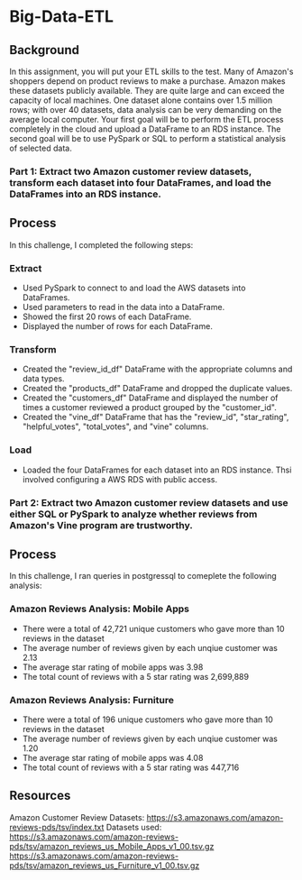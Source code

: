 # Big-Data-ETL

## Background

In this assignment, you will put your ETL skills to the test. Many of Amazon's shoppers depend on product reviews to make a purchase. Amazon makes these datasets publicly available. They are quite large and can exceed the capacity of local machines. One dataset alone contains over 1.5 million rows; with over 40 datasets, data analysis can be very demanding on the average local computer. Your first goal will be to perform the ETL process completely in the cloud and upload a DataFrame to an RDS instance. The second goal will be to use PySpark or SQL to perform a statistical analysis of selected data.

### Part 1: Extract two Amazon customer review datasets, transform each dataset into four DataFrames, and load the DataFrames into an RDS instance.

## Process

In this challenge, I completed the following steps:

### Extract
- Used PySpark to connect to and load the AWS datasets into DataFrames.
- Used parameters to read in the data into a DataFrame.
- Showed the first 20 rows of each DataFrame.
- Displayed the number of rows for each DataFrame.

### Transform
- Created the "review_id_df" DataFrame with the appropriate columns and data types.
- Created the "products_df" DataFrame and dropped the duplicate values.
- Created the "customers_df" DataFrame and displayed the number of times a customer reviewed a product grouped by the "customer_id". 
- Created the "vine_df" DataFrame that has the "review_id", "star_rating", "helpful_votes", "total_votes", and "vine" columns.

### Load
- Loaded the four DataFrames for each dataset into an RDS instance. Thsi involved configuring a AWS RDS with public access.

### Part 2: Extract two Amazon customer review datasets and use either SQL or PySpark to analyze whether reviews from Amazon's Vine program are trustworthy.

## Process

In this challenge, I ran queries in postgressql to comeplete the following analysis:

### Amazon Reviews Analysis: Mobile Apps
- There were a total of 42,721 unique customers who gave more than 10 reviews in the dataset
- The average number of reviews given by each unqiue customer was 2.13
- The average star rating of mobile apps was 3.98
- The total count of reviews with a 5 star rating was 2,699,889

### Amazon Reviews Analysis: Furniture
- There were a total of 196 unique customers who gave more than 10 reviews in the dataset
- The average number of reviews given by each unqiue customer was 1.20
- The average star rating of mobile apps was 4.08
- The total count of reviews with a 5 star rating was 447,716

## Resources
 Amazon Customer Review Datasets: https://s3.amazonaws.com/amazon-reviews-pds/tsv/index.txt
 Datasets used: 
 https://s3.amazonaws.com/amazon-reviews-pds/tsv/amazon_reviews_us_Mobile_Apps_v1_00.tsv.gz
 https://s3.amazonaws.com/amazon-reviews-pds/tsv/amazon_reviews_us_Furniture_v1_00.tsv.gz
